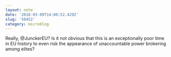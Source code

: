 ```yaml
---
layout: note
date: '2018-03-09T14:00:52.429Z'
slug: '50452'
category: microblog
---
```

Really, @JunckerEU? Is it not obvious that this is an exceptionally poor time in EU history to even risk the appearance of unaccountable power brokering among elites?
